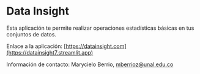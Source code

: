 # Data Insight

Esta aplicación te permite realizar operaciones estadísticas básicas en tus conjuntos de datos.

Enlace a la aplicación: [https://datainsight.com](https://datainsight7.streamlit.app)


Información de contacto: Marycielo Berrio, mberrioz@unal.edu.co 
